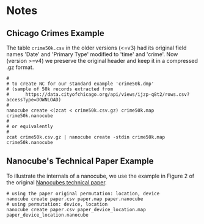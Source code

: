 # Notes

## Chicago Crimes Example

The table `crime50k.csv` in the older versions (<=v3) had its original field names
'Date' and 'Primary Type' modified to 'time' and 'crime'. Now (version >=v4) we
preserve the original header and keep it in a compressed .gz format.

```shell
#
# to create NC for our standard example 'crime50k.dmp'
# (sample of 50k records extracted from
#      https://data.cityofchicago.org/api/views/ijzp-q8t2/rows.csv?accessType=DOWNLOAD)
#
nanocube create <(zcat < crime50k.csv.gz) crime50k.map crime50k.nanocube
#
# or equivalently
#
zcat crime50k.csv.gz | nanocube create -stdin crime50k.map crime50k.nanocube
```

## Nanocube's Technical Paper Example

To illustrate the internals of a nanocube, we use the example in Figure 2 of the
original [Nanocubes technical paper](http://nanocubes.net/assets/pdf/nanocubes_paper.pdf).

```shell
# using the paper original permutation: location, device
nanocube create paper.csv paper.map paper.nanocube
# using permutation: device, location
nanocube create paper.csv paper_device_location.map paper_device_location.nanocube
```







